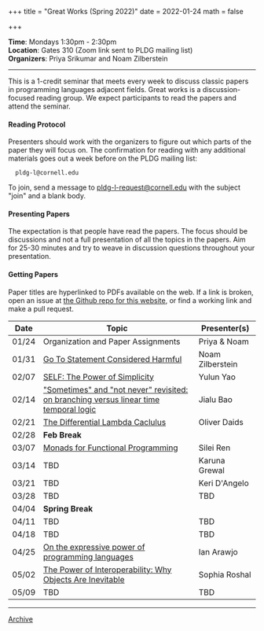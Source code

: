 +++
title = "Great Works (Spring 2022)"
date = 2022-01-24
math = false

+++

**Time**: Mondays 1:30pm - 2:30pm <br/>
**Location**: Gates 310 (Zoom link sent to PLDG mailing list) <br/>
**Organizers**: Priya Srikumar and Noam Zilberstein <br/>

---

This is a 1-credit seminar that meets every week to discuss classic papers in
programming languages adjacent fields.
Great works is a discussion-focused reading group. We expect participants to
read the papers and attend the seminar.

#### Reading Protocol
Presenters should work with the organizers to figure out which parts of the paper
they will focus on.
The confirmation for reading with any additional materials goes out a week before
on the PLDG mailing list:

      pldg-l@cornell.edu

To join, send a message to [pldg-l-request@cornell.edu][join-pldg] with the
subject "join" and a blank body.

#### Presenting Papers

The expectation is that people have read the papers.
The focus should be discussions and not a full presentation of all the topics
in the papers.
Aim for 25-30 minutes and try to weave in discussion questions throughout
your presentation.

#### Getting Papers

Paper titles are hyperlinked to PDFs available on the web. If a link is broken,
open an issue at [the Github repo for this
website](https://github.com/cornell-pl/pl.cs.cornell.edu/issues), or find
a working link and make a pull request.


| Date            | Topic       | Presenter(s) |
|-----------------|-------------|-----------|
| 01/24 | Organization and Paper Assignments | Priya & Noam |
| 01/31 | [Go To Statement Considered Harmful](https://homepages.cwi.nl/~storm/teaching/reader/Dijkstra68.pdf) | Noam Zilberstein |
| 02/07 | [SELF: The Power of Simplicity](https://bibliography.selflanguage.org/_static/self-power.pdf) | Yulun Yao |
| 02/14 | ["Sometimes" and "not never" revisited: on branching versus linear time temporal logic](https://dl.acm.org/doi/10.1145/4904.4999) | Jialu Bao |
| 02/21 | [The Differential Lambda Caclulus](https://www.sciencedirect.com/science/article/pii/S030439750300392X) | Oliver Daids |
| 02/28 | **Feb Break** |  |
| 03/07 | [Monads for Functional Programming](https://link.springer.com/chapter/10.1007/978-3-662-02880-3_8) | Silei Ren |
| 03/14 | TBD | Karuna Grewal |
| 03/21 | TBD | Keri D'Angelo |
| 03/28 | TBD | TBD |
| 04/04 | **Spring Break** | |
| 04/11 | TBD | TBD |
| 04/18 | TBD | TBD |
| 04/25 | [On the expressive power of programming languages](https://www.sciencedirect.com/science/article/pii/016764239190036W) | Ian Arawjo |
| 05/02 | [The Power of Interoperability: Why Objects Are Inevitable](https://www.cs.cmu.edu/~aldrich/papers/objects-essay.pdf) | Sophia Roshal |
| 05/09 | TBD | TBD |


---

[Archive](../)

[join-pldg]: mailto:pldg-l-request@cornell.edu?subject=join
[zoom]: https://example.com/
[passkey]: https://www.library.cornell.edu/services/apps/passkey
